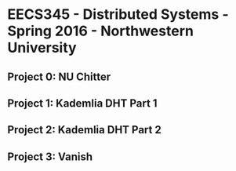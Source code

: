 # EECS345 - Distributed Systems - Spring 2016 - Northwestern University
## Project 0: NU Chitter
## Project 1: Kademlia DHT Part 1
## Project 2: Kademlia DHT Part 2
## Project 3: Vanish
